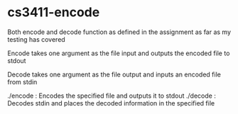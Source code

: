 # cs3411-encode

Both encode and decode function as defined in the assignment as far as my testing has covered

Encode takes one argument as the file input and outputs the encoded file to stdout

Decode takes one argument as the file output and inputs an encoded file from stdin

./encode <file name> : Encodes the specified file and outputs it to stdout
./decode <file name> : Decodes stdin and places the decoded information in the specified file
